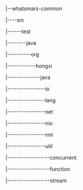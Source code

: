 |--whatsmars-common

|----src

|------test

|--------java

|----------org

|------------hongxi

|--------------java

|----------------io

|----------------lang

|----------------net

|----------------nio

|----------------rmi

|----------------util

|------------------concurrent

|------------------function

|------------------stream
